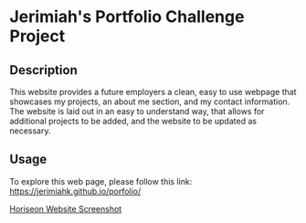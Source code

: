 # Jerimiah's Portfolio Challenge Project

## Description

This website provides a future employers a clean, easy to use webpage that showcases my projects, an about me section, and my contact information. The website is laid out in an easy to understand way, that allows for additional projects to be added, and the website to be updated as necessary.

## Usage

To explore this web page, please follow this link:
https://jerimiahk.github.io/porfolio/

[Horiseon Website Screenshot](./assets/images/01-html-css-git-homework-demo.png)
